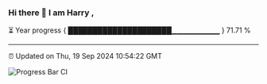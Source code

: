 ### Hi there 👋 I am Harry , 

⏳ Year progress { █████████████████████▁▁▁▁▁▁▁▁▁ } 71.71 %

---

⏰ Updated on Thu, 19 Sep 2024 10:54:22 GMT

![Progress Bar CI](https://github.com/duykhang68/duykhang68/workflows/Progress%20Bar%20CI/badge.svg)
